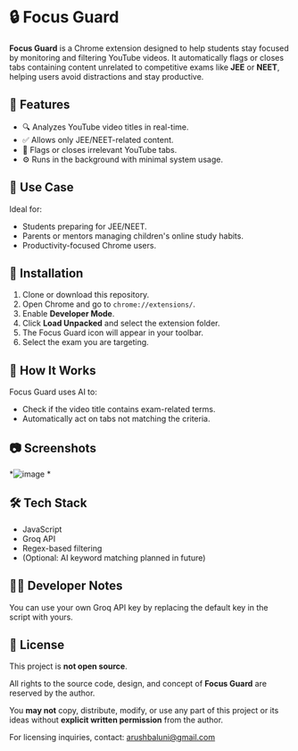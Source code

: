 # 🔒 Focus Guard

**Focus Guard** is a Chrome extension designed to help students stay focused by monitoring and filtering YouTube videos. It automatically flags or closes tabs containing content unrelated to competitive exams like **JEE** or **NEET**, helping users avoid distractions and stay productive.

## 🎯 Features

- 🔍 Analyzes YouTube video titles in real-time.
- ✅ Allows only JEE/NEET-related content.
- 🚫 Flags or closes irrelevant YouTube tabs.
- ⚙️ Runs in the background with minimal system usage.

## 🧠 Use Case

Ideal for:
- Students preparing for JEE/NEET.
- Parents or mentors managing children's online study habits.
- Productivity-focused Chrome users.

## 🚀 Installation

1. Clone or download this repository.
2. Open Chrome and go to `chrome://extensions/`.
3. Enable **Developer Mode**.
4. Click **Load Unpacked** and select the extension folder.
5. The Focus Guard icon will appear in your toolbar.
6. Select the exam you are targeting. 

## 📝 How It Works

Focus Guard uses AI to:
- Check if the video title contains exam-related terms.
- Automatically act on tabs not matching the criteria.


## 📷 Screenshots

*![image](https://github.com/user-attachments/assets/34ef6616-7e1a-4268-9d23-e93a2eec513c)
*

## 🛠️ Tech Stack

- JavaScript
- Groq API
- Regex-based filtering
- (Optional: AI keyword matching planned in future)

## 🐱‍💻 Developer Notes

You can use your own Groq API key by replacing the default key in the script with yours.


## 📄 License

This project is **not open source**.

All rights to the source code, design, and concept of **Focus Guard** are reserved by the author.

You **may not** copy, distribute, modify, or use any part of this project or its ideas without **explicit written permission** from the author.

For licensing inquiries, contact: arushbaluni@gmail.com


